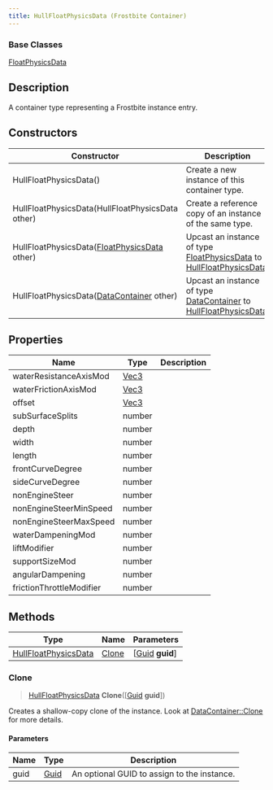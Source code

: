 ```yaml
---
title: HullFloatPhysicsData (Frostbite Container)
---
```

### Base Classes

[FloatPhysicsData](FloatPhysicsData)

## Description

A container type representing a Frostbite instance entry.

## Constructors

| Constructor                                                                     | Description                                                                                                                     |
| ------------------------------------------------------------------------------- | ------------------------------------------------------------------------------------------------------------------------------- |
| HullFloatPhysicsData()                                                          | Create a new instance of this container type.                                                                                   |
| HullFloatPhysicsData(HullFloatPhysicsData other)                                | Create a reference copy of an instance of the same type.                                                                        |
| HullFloatPhysicsData([FloatPhysicsData](FloatPhysicsData) other)                | Upcast an instance of type [FloatPhysicsData](FloatPhysicsData) to [HullFloatPhysicsData](HullFloatPhysicsData).                |
| HullFloatPhysicsData([DataContainer](/vext/ref/cls/shr/datacontainer) other) | Upcast an instance of type [DataContainer](/vext/ref/cls/shr/datacontainer) to [HullFloatPhysicsData](HullFloatPhysicsData). |

## Properties

| Name                     | Type                              | Description |
| ------------------------ | --------------------------------- | ----------- |
| waterResistanceAxisMod   | [Vec3](/vext/ref/cls/shr/Vec3) |             |
| waterFrictionAxisMod     | [Vec3](/vext/ref/cls/shr/Vec3) |             |
| offset                   | [Vec3](/vext/ref/cls/shr/Vec3) |             |
| subSurfaceSplits         | number                            |             |
| depth                    | number                            |             |
| width                    | number                            |             |
| length                   | number                            |             |
| frontCurveDegree         | number                            |             |
| sideCurveDegree          | number                            |             |
| nonEngineSteer           | number                            |             |
| nonEngineSteerMinSpeed   | number                            |             |
| nonEngineSteerMaxSpeed   | number                            |             |
| waterDampeningMod        | number                            |             |
| liftModifier             | number                            |             |
| supportSizeMod           | number                            |             |
| angularDampening         | number                            |             |
| frictionThrottleModifier | number                            |             |

## Methods

| Type                                         | Name            | Parameters                                     |
| -------------------------------------------- | --------------- | ---------------------------------------------- |
| [HullFloatPhysicsData](HullFloatPhysicsData) | [Clone](#clone) | \[[Guid](/vext/ref/cls/shr/guid) **guid**\] |

### Clone

> [HullFloatPhysicsData](HullFloatPhysicsData) **Clone**(\[[Guid](/vext/ref/cls/shr/guid) **guid**\])

Creates a shallow-copy clone of the instance. Look at [DataContainer::Clone](/vext/ref/cls/shr/datacontainer#clone) for more details.

#### Parameters

| Name | Type         | Description                                 |
| ---- | ------------ | ------------------------------------------- |
| guid | [Guid](Guid) | An optional GUID to assign to the instance. |
